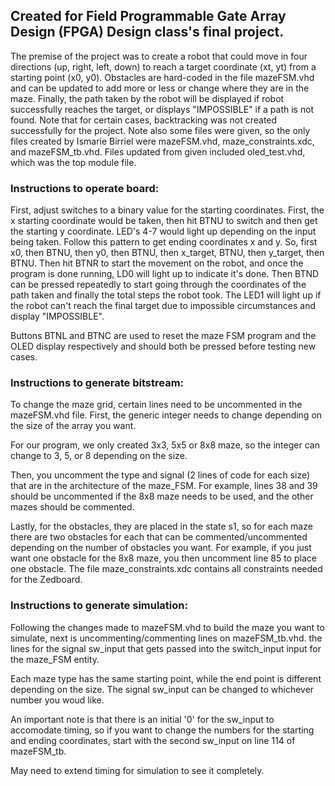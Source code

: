 ## Created for Field Programmable Gate Array Design (FPGA) Design class's final project.

The premise of the project was to create a robot that could move in four directions (up, right, left, down) to reach a target coordinate (xt, yt) from a starting point (x0, y0).
Obstacles are hard-coded in the file mazeFSM.vhd and can be updated to add more or less or change where they are in the maze.
Finally, the path taken by the robot will be displayed if robot successfully reaches the target, or displays "IMPOSSIBLE" if a path is not found.
Note that for certain cases, backtracking was not created successfully for the project.
Note also some files were given, so the only files created by Ismarie Birriel were mazeFSM.vhd, maze_constraints.xdc, and mazeFSM_tb.vhd. Files updated from given included oled_test.vhd, which was the top module file.

### Instructions to operate board:

First, adjust switches to a binary value for the starting coordinates. First, the x starting coordinate would be taken, then hit
BTNU to switch and then get the starting y coordinate. LED's 4-7 would light up depending on the input being taken. Follow this pattern to get 
ending coordinates x and y. So, first x0, then BTNU, then y0, then BTNU, then x_target, BTNU, then y_target, then BTNU.
Then hit BTNR to start the movement on the robot, and once the program is done running, LD0 will light up to indicate
it's done. Then BTND can be pressed repeatedly to start going through the coordinates of the path taken and finally the total steps the robot took.
The LED1 will light up if the robot can't reach the final target due to impossible circumstances and display "IMPOSSIBLE". 

Buttons BTNL and BTNC are used to reset the maze FSM program and the OLED display respectively and should both be pressed before testing new cases.

### Instructions to generate bitstream: 
To change the maze grid, certain lines need to be uncommented in the mazeFSM.vhd file. First, the generic integer needs to change depending on the size of the array you want.

For our program, we only created 3x3, 5x5 or 8x8 maze, so the integer can change to 3, 5, or 8 depending on the size.

Then, you uncomment the type and signal (2 lines of code for each size) that are in the architecture of the maze_FSM.
For example, lines 38 and 39 should be uncommented if the 8x8 maze needs to be used, and the other mazes should be commented.

Lastly, for the obstacles, they are placed in the state s1, so for each maze there are two obstacles for each that can be commented/uncommented depending on the number of obstacles you want.
For example, if you just want one obstacle for the 8x8 maze, you then uncomment line 85 to place one obstacle.
The file maze_constraints.xdc contains all constraints needed for the Zedboard.

### Instructions to generate simulation:
Following the changes made to mazeFSM.vhd to build the maze you want to simulate, next is uncommenting/commenting lines on mazeFSM_tb.vhd.
the lines for the signal sw_input that gets passed into the switch_input input for the maze_FSM entity.

Each maze type has the same starting point, while the end point is different depending on the size. The signal sw_input can be changed
to whichever number you woud like.

An important note is that there is an initial '0' for the sw_input to accomodate timing, so if you want to change the numbers for the starting
and ending coordinates, start with the second sw_input on line 114 of mazeFSM_tb.

May need to extend timing for simulation to see it completely.

